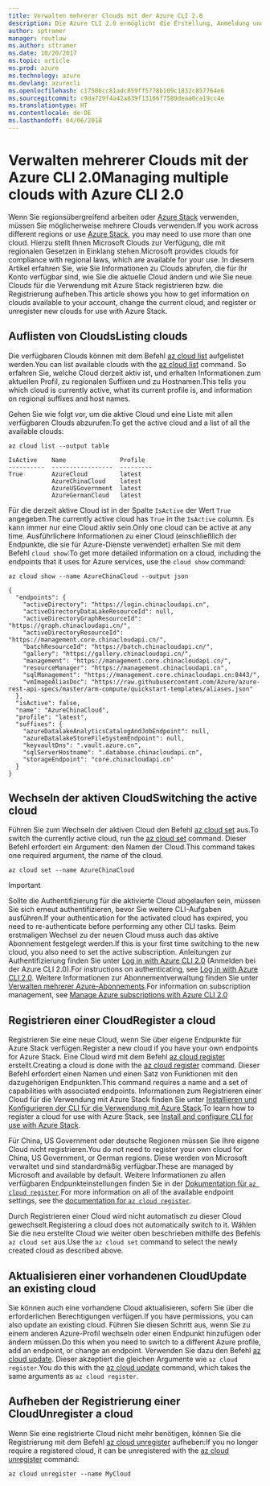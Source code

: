 ```yaml
---
title: Verwalten mehrerer Clouds mit der Azure CLI 2.0
description: Die Azure CLI 2.0 ermöglicht die Erstellung, Anmeldung und Verwaltung von bzw. bei mehreren Clouds.
author: sptramer
manager: routlaw
ms.author: sttramer
ms.date: 10/20/2017
ms.topic: article
ms.prod: azure
ms.technology: azure
ms.devlang: azurecli
ms.openlocfilehash: c17506cc81adc859ff5778b109c1832c857764e6
ms.sourcegitcommit: c9da729f4a42a839f13106f7589deaa0ca19cc4e
ms.translationtype: HT
ms.contentlocale: de-DE
ms.lasthandoff: 04/06/2018
---
```

# <a name="managing-multiple-clouds-with-azure-cli-20"></a><span data-ttu-id="86811-103">Verwalten mehrerer Clouds mit der Azure CLI 2.0</span><span class="sxs-lookup"><span data-stu-id="86811-103">Managing multiple clouds with Azure CLI 2.0</span></span>

<span data-ttu-id="86811-104">Wenn Sie regionsübergreifend arbeiten oder [Azure Stack](https://docs.microsoft.com/azure/azure-stack/user/) verwenden, müssen Sie möglicherweise mehrere Clouds verwenden.</span><span class="sxs-lookup"><span data-stu-id="86811-104">If you work across different regions or use [Azure Stack](https://docs.microsoft.com/azure/azure-stack/user/), you may need to use more than one cloud.</span></span> <span data-ttu-id="86811-105">Hierzu stellt Ihnen Microsoft Clouds zur Verfügung, die mit regionalen Gesetzen in Einklang stehen.</span><span class="sxs-lookup"><span data-stu-id="86811-105">Microsoft provides clouds for compliance with regional laws, which are available for your use.</span></span> <span data-ttu-id="86811-106">In diesem Artikel erfahren Sie, wie Sie Informationen zu Clouds abrufen, die für Ihr Konto verfügbar sind, wie Sie die aktuelle Cloud ändern und wie Sie neue Clouds für die Verwendung mit Azure Stack registrieren bzw. die Registrierung aufheben.</span><span class="sxs-lookup"><span data-stu-id="86811-106">This article shows you how to get information on clouds available to your account, change the current cloud, and register or unregister new clouds for use with Azure Stack.</span></span>

## <a name="listing-clouds"></a><span data-ttu-id="86811-107">Auflisten von Clouds</span><span class="sxs-lookup"><span data-stu-id="86811-107">Listing clouds</span></span>

<span data-ttu-id="86811-108">Die verfügbaren Clouds können mit dem Befehl [az cloud list](/cli/azure/cloud#az-cloud-list) aufgelistet werden.</span><span class="sxs-lookup"><span data-stu-id="86811-108">You can list available clouds with the [az cloud list](/cli/azure/cloud#az-cloud-list) command.</span></span> <span data-ttu-id="86811-109">So erfahren Sie, welche Cloud derzeit aktiv ist, und erhalten Informationen zum aktuellen Profil, zu regionalen Suffixen und zu Hostnamen.</span><span class="sxs-lookup"><span data-stu-id="86811-109">This tells you which cloud is currently active, what its current profile is, and information on regional suffixes and host names.</span></span>

<span data-ttu-id="86811-110">Gehen Sie wie folgt vor, um die aktive Cloud und eine Liste mit allen verfügbaren Clouds abzurufen:</span><span class="sxs-lookup"><span data-stu-id="86811-110">To get the active cloud and a list of all the available clouds:</span></span>

```azurecli
az cloud list --output table
```

```output
IsActive    Name               Profile
----------  -----------------  ---------
True        AzureCloud         latest
            AzureChinaCloud    latest
            AzureUSGovernment  latest
            AzureGermanCloud   latest
```

<span data-ttu-id="86811-111">Für die derzeit aktive Cloud ist in der Spalte `IsActive` der Wert `True` angegeben.</span><span class="sxs-lookup"><span data-stu-id="86811-111">The currently active cloud has `True` in the `IsActive` column.</span></span> <span data-ttu-id="86811-112">Es kann immer nur eine Cloud aktiv sein.</span><span class="sxs-lookup"><span data-stu-id="86811-112">Only one cloud can be active at any time.</span></span> <span data-ttu-id="86811-113">Ausführlichere Informationen zu einer Cloud (einschließlich der Endpunkte, die sie für Azure-Dienste verwendet) erhalten Sie mit dem Befehl `cloud show`:</span><span class="sxs-lookup"><span data-stu-id="86811-113">To get more detailed information on a cloud, including the endpoints that it uses for Azure services, use the `cloud show` command:</span></span>

```azurecli
az cloud show --name AzureChinaCloud --output json
```

```output
{
  "endpoints": {
    "activeDirectory": "https://login.chinacloudapi.cn",
    "activeDirectoryDataLakeResourceId": null,
    "activeDirectoryGraphResourceId": "https://graph.chinacloudapi.cn/",
    "activeDirectoryResourceId": "https://management.core.chinacloudapi.cn/",
    "batchResourceId": "https://batch.chinacloudapi.cn/",
    "gallery": "https://gallery.chinacloudapi.cn/",
    "management": "https://management.core.chinacloudapi.cn/",
    "resourceManager": "https://management.chinacloudapi.cn",
    "sqlManagement": "https://management.core.chinacloudapi.cn:8443/",
    "vmImageAliasDoc": "https://raw.githubusercontent.com/Azure/azure-rest-api-specs/master/arm-compute/quickstart-templates/aliases.json"
  },
  "isActive": false,
  "name": "AzureChinaCloud",
  "profile": "latest",
  "suffixes": {
    "azureDatalakeAnalyticsCatalogAndJobEndpoint": null,
    "azureDatalakeStoreFileSystemEndpoint": null,
    "keyvaultDns": ".vault.azure.cn",
    "sqlServerHostname": ".database.chinacloudapi.cn",
    "storageEndpoint": "core.chinacloudapi.cn"
  }
}
```

## <a name="switching-the-active-cloud"></a><span data-ttu-id="86811-114">Wechseln der aktiven Cloud</span><span class="sxs-lookup"><span data-stu-id="86811-114">Switching the active cloud</span></span>

<span data-ttu-id="86811-115">Führen Sie zum Wechseln der aktiven Cloud den Befehl [az cloud set](/cli/azure/cloud#az-cloud-set) aus.</span><span class="sxs-lookup"><span data-stu-id="86811-115">To switch the currently active cloud, run the [az cloud set](/cli/azure/cloud#az-cloud-set) command.</span></span> <span data-ttu-id="86811-116">Dieser Befehl erfordert ein Argument: den Namen der Cloud.</span><span class="sxs-lookup"><span data-stu-id="86811-116">This command takes one required argument, the name of the cloud.</span></span>

```azurecli
az cloud set --name AzureChinaCloud
```

> [!IMPORTANT]
> <span data-ttu-id="86811-117">Sollte die Authentifizierung für die aktivierte Cloud abgelaufen sein, müssen Sie sich erneut authentifizieren, bevor Sie weitere CLI-Aufgaben ausführen.</span><span class="sxs-lookup"><span data-stu-id="86811-117">If your authentication for the activated cloud has expired, you need to re-authenticate before performing any other CLI tasks.</span></span> <span data-ttu-id="86811-118">Beim erstmaligen Wechsel zu der neuen Cloud muss auch das aktive Abonnement festgelegt werden.</span><span class="sxs-lookup"><span data-stu-id="86811-118">If this is your first time switching to the new cloud, you also need to set the active subscription.</span></span>
> <span data-ttu-id="86811-119">Anleitungen zur Authentifizierung finden Sie unter [Log in with Azure CLI 2.0](authenticate-azure-cli.md) (Anmelden bei der Azure CLI 2.0).</span><span class="sxs-lookup"><span data-stu-id="86811-119">For instructions on authenticating, see [Log in with Azure CLI 2.0](authenticate-azure-cli.md).</span></span> <span data-ttu-id="86811-120">Weitere Informationen zur Abonnementverwaltung finden Sie unter [Verwalten mehrerer Azure-Abonnements](manage-azure-subscriptions-azure-cli.md).</span><span class="sxs-lookup"><span data-stu-id="86811-120">For information on subscription management, see [Manage Azure subscriptions with Azure CLI 2.0](manage-azure-subscriptions-azure-cli.md)</span></span>

## <a name="register-a-cloud"></a><span data-ttu-id="86811-121">Registrieren einer Cloud</span><span class="sxs-lookup"><span data-stu-id="86811-121">Register a cloud</span></span>

<span data-ttu-id="86811-122">Registrieren Sie eine neue Cloud, wenn Sie über eigene Endpunkte für Azure Stack verfügen.</span><span class="sxs-lookup"><span data-stu-id="86811-122">Register a new cloud if you have your own endpoints for Azure Stack.</span></span> <span data-ttu-id="86811-123">Eine Cloud wird mit dem Befehl [az cloud register](/cli/azure/cloud#az-cloud-register) erstellt.</span><span class="sxs-lookup"><span data-stu-id="86811-123">Creating a cloud is done with the [az cloud register](/cli/azure/cloud#az-cloud-register) command.</span></span> <span data-ttu-id="86811-124">Dieser Befehl erfordert einen Namen und einen Satz von Funktionen mit den dazugehörigen Endpunkten.</span><span class="sxs-lookup"><span data-stu-id="86811-124">This command requires a name and a set of capabilities with associated endpoints.</span></span> <span data-ttu-id="86811-125">Informationen zum Registrieren einer Cloud für die Verwendung mit Azure Stack finden Sie unter [Installieren und Konfigurieren der CLI für die Verwendung mit Azure Stack](/azure/azure-stack/user/azure-stack-connect-cli#connect-to-azure-stack).</span><span class="sxs-lookup"><span data-stu-id="86811-125">To learn how to register a cloud for use with Azure Stack, see [Install and configure CLI for use with Azure Stack](/azure/azure-stack/user/azure-stack-connect-cli#connect-to-azure-stack).</span></span>

<span data-ttu-id="86811-126">Für China, US Government oder deutsche Regionen müssen Sie Ihre eigene Cloud nicht registrieren.</span><span class="sxs-lookup"><span data-stu-id="86811-126">You do not need to register your own cloud for China, US Government, or German regions.</span></span> <span data-ttu-id="86811-127">Diese werden von Microsoft verwaltet und sind standardmäßig verfügbar.</span><span class="sxs-lookup"><span data-stu-id="86811-127">These are managed by Microsoft and available by default.</span></span>  <span data-ttu-id="86811-128">Weitere Informationen zu allen verfügbaren Endpunkteinstellungen finden Sie in der [Dokumentation für `az cloud register`](/cli/azure/cloud#az-cloud-register).</span><span class="sxs-lookup"><span data-stu-id="86811-128">For more information on all of the available endpoint settings, see the [documentation for `az cloud register`](/cli/azure/cloud#az-cloud-register).</span></span>

<span data-ttu-id="86811-129">Durch Registrieren einer Cloud wird nicht automatisch zu dieser Cloud gewechselt.</span><span class="sxs-lookup"><span data-stu-id="86811-129">Registering a cloud does not automatically switch to it.</span></span> <span data-ttu-id="86811-130">Wählen Sie die neu erstellte Cloud wie weiter oben beschrieben mithilfe des Befehls `az cloud set` aus.</span><span class="sxs-lookup"><span data-stu-id="86811-130">Use the `az cloud set` command to select the newly created cloud as described above.</span></span>

## <a name="update-an-existing-cloud"></a><span data-ttu-id="86811-131">Aktualisieren einer vorhandenen Cloud</span><span class="sxs-lookup"><span data-stu-id="86811-131">Update an existing cloud</span></span>

<span data-ttu-id="86811-132">Sie können auch eine vorhandene Cloud aktualisieren, sofern Sie über die erforderlichen Berechtigungen verfügen.</span><span class="sxs-lookup"><span data-stu-id="86811-132">If you have permissions, you can also update an existing cloud.</span></span> <span data-ttu-id="86811-133">Führen Sie diesen Schritt aus, wenn Sie zu einem anderen Azure-Profil wechseln oder einen Endpunkt hinzufügen oder ändern müssen.</span><span class="sxs-lookup"><span data-stu-id="86811-133">Do this when you need to switch to a different Azure profile, add an endpoint, or change an endpoint.</span></span>
<span data-ttu-id="86811-134">Verwenden Sie dazu den Befehl [az cloud update](/cli/azure/cloud#az-cloud-update). Dieser akzeptiert die gleichen Argumente wie `az cloud register`.</span><span class="sxs-lookup"><span data-stu-id="86811-134">You do this with the [az cloud update](/cli/azure/cloud#az-cloud-update) command, which takes the same arguments as `az cloud register`.</span></span>

## <a name="unregister-a-cloud"></a><span data-ttu-id="86811-135">Aufheben der Registrierung einer Cloud</span><span class="sxs-lookup"><span data-stu-id="86811-135">Unregister a cloud</span></span>

<span data-ttu-id="86811-136">Wenn Sie eine registrierte Cloud nicht mehr benötigen, können Sie die Registrierung mit dem Befehl [az cloud unregister](/cli/azure/cloud#az-cloud-unregister) aufheben:</span><span class="sxs-lookup"><span data-stu-id="86811-136">If you no longer require a registered cloud, it can be unregistered with the [az cloud unregister](/cli/azure/cloud#az-cloud-unregister) command:</span></span>

```azurecli
az cloud unregister --name MyCloud
```
